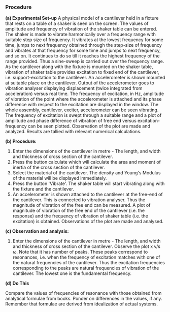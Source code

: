 ### Procedure

**(a) Experimental Set-up**
      A physical model of a cantilever held in a fixture that rests on a table of a shaker is seen on the screen. The values of amplitude and frequency of vibration of the shaker table can be entered. The shaker is made to vibrate harmonically over a frequency range with suitable step size of frequency. It vibrates at the lowest frequency for some time, jumps to next frequency obtained through the step-size of frequency and vibrates at that frequency for some time and jumps to next frequency, and so on. It continues to do so till it reaches the highest frequency of the range provided. Thus a sine-sweep is carried out over the frequency range. As the cantilever along with the fixture is mounted on the shaker table, vibration of shaker table provides excitation to fixed end of the cantilever, i.e. support-excitation to the cantilever. An accelerometer is shown mounted at suitable place on the cantilever. Output of the accelerometer goes to vibration analyser displaying displacement (twice integrated from acceleration) versus real time. The frequency of excitation, in Hz, amplitude of vibration of the point where the accelerometer is attached and its phase difference with respect to the excitation are displayed in the window. The whole assembly, cantilever, exciter, accelerometer can be seen vibrating. The frequency of excitation is swept through a suitable range and a plot of amplitude and phase difference of vibration of free end versus excitation-frequency can be seen plotted. Observation of the plot are made and analyzed. Results are tallied with relevant numerical calculations.

**(b) Procedure:**

1. Enter the dimensions of the cantilever in metre - The length, and width and thickness of cross section of the cantilever.
2. Press the button calculate which will calculate the area and moment of inertia of the cross section of the cantilever.
3. Select the material of the cantilever. The density and Young's Modulus of the material will be displayed immediately.
4. Press the button 'Vibrate'. The shaker table will start vibrating along with the fixture and the cantilever.
5. An accelerometer is shown attached to the cantilever at the free-end of the cantilever. This is connected to vibration analyser. Thus the magnitude of vibration of the free end can be measured. A plot of magnitude of vibration of the free end of the cantilever (i.e. the response) and the frequency of vibration of shaker table (i.e. the excitation) is obtained. Observations of the plot are made and analysed.

**(c) Observation and analysis:**

1. Enter the dimensions of the cantilever in metre - The length, and width and thickness of cross section of the cantilever. Observe the plot x v/s &omega;. Note that it has number of peaks. These peaks correspond to resonances, i.e. when the frequency of excitation matches with one of the natural frequencies of the cantilever. Thus the excitation frequencies corresponding to the peaks are natural frequencies of vibration of the cantilever. The lowest one is the fundamental frequency.

**(d) Do This**

Compare the values of frequencies of resonance with those obtained from analytical formulae from books. Ponder on differences in the values, if any. Remember that formulae are derived from idealization of actual systems.